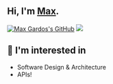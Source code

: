 ## Hi, I'm [Max](https://mgardos01.github.io/).

[![Max Gardos's GitHub](https://img.shields.io/badge/-@mgardos01-%23181717?style=flat-square&logo=github)](https://github.com/mgardos01)
[![](https://img.shields.io/github/stars/mgardos01?style=social)](https://github.com/mgardos01?tab=repositories)

## 🧠 I'm interested in

- Software Design & Architecture
- APIs!
  
